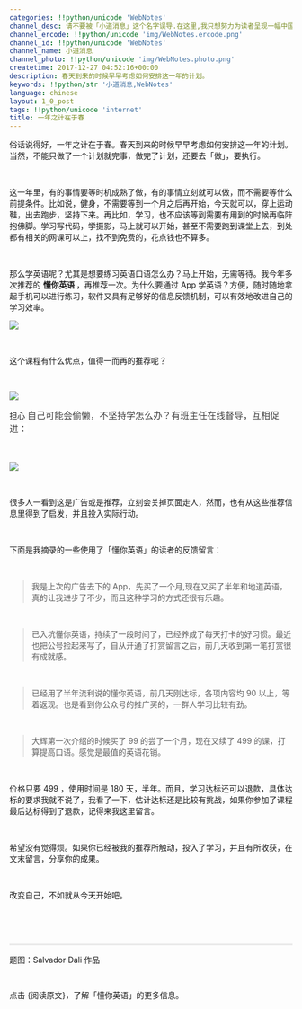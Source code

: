 ```yaml
---
categories: !!python/unicode 'WebNotes'
channel_desc: 请不要被「小道消息」这个名字误导.在这里,我只想努力为读者呈现一幅中国互联网的清明上河图.
channel_ercode: !!python/unicode 'img/WebNotes.ercode.png'
channel_id: !!python/unicode 'WebNotes'
channel_name: 小道消息
channel_photo: !!python/unicode 'img/WebNotes.photo.png'
createtime: 2017-12-27 04:52:16+00:00
description: 春天到来的时候早早考虑如何安排这一年的计划。
keywords: !!python/str '小道消息,WebNotes'
language: chinese
layout: 1_0_post
tags: !!python/unicode 'internet'
title: 一年之计在于春
---
```

<div class="rich_media_content" id="js_content">
<p style="text-align: justify;">
         俗话说得好，一年之计在于春。春天到来的时候早早考虑如何安排这一年的计划。当然，不能只做了一个计划就完事，做完了计划，还要去「做」，要执行。
        </p>
<p>
<br/>
</p>
<p style="text-align: justify;">
         这一年里，有的事情要等时机成熟了做，有的事情立刻就可以做，而不需要等什么前提条件。比如说，健身，不需要等到一个月之后再开始，今天就可以，穿上运动鞋，出去跑步，坚持下来。再比如，学习，也不应该等到需要有用到的时候再临阵抱佛脚。学习写代码，学摄影，马上就可以开始，甚至不需要跑到课堂上去，到处都有相关的网课可以上，找不到免费的，花点钱也不算多。
        </p>
<p>
<br/>
</p>
<p style="text-align: justify;">
         那么学英语呢？尤其是想要练习英语口语怎么办？马上开始，无需等待。我今年多次推荐的
         <strong>
          懂你英语
         </strong>
         ，再推荐一次。为什么要通过 App 学英语？方便，随时随地拿起手机可以进行练习，软件又具有足够好的信息反馈机制，可以有效地改进自己的学习效率。
        </p>
<p>
<img class="" data-copyright="0" data-ratio="1" data-s="300,640" data-src="" data-type="png" data-w="750" src="{{ '/img/ow5rEn8QGlGC23fGESaKvQHv02poOant2HD3DrhsooWcpsdvBBrpFaxo43iaUURiactptMkuVic5kOfux3aW5Mhbw.png' | prepend: site.img | replace: '//','/' }}" style=""/>
</p>
<p>
<br/>
</p>
<p>
         这个课程有什么优点，值得一而再的推荐呢？
        </p>
<p>
<br/>
</p>
<p>
<img class="" data-copyright="0" data-ratio="1.6093333333333333" data-s="300,640" data-src="" data-type="png" data-w="750" src="{{ '/img/ow5rEn8QGlGC23fGESaKvQHv02poOantxF285j1icTcB4pQwDAnTX7mlKZYUCh49OzQeVW1ISK31cpKrARiaUzsg.png' | prepend: site.img | replace: '//','/' }}" style=""/>
</p>
<p>
         担心
         <span style="color: rgb(62, 62, 62);font-size: 16px;background-color: rgb(255, 255, 255);">
          自己可能会偷懒，不坚持学怎么办？有班主任在线督导，互相促进：
         </span>
</p>
<p>
<span style="color: rgb(62, 62, 62);font-size: 16px;background-color: rgb(255, 255, 255);">
<br/>
</span>
</p>
<p>
<img class="" data-copyright="0" data-ratio="1.7777777777777777" data-s="300,640" data-src="" data-type="jpeg" data-w="1080" src="{{ '/img/ow5rEn8QGlGC23fGESaKvQHv02poOantoAOlVtSjKZRy18icjc9gSLesJ1aKS6XL3ZUicSTicVwU7R5hXup5dzq3w.jpeg' | prepend: site.img | replace: '//','/' }}" style=""/>
</p>
<p>
<br/>
</p>
<p>
         很多人一看到这是广告或是推荐，立刻会关掉页面走人，然而，也有从这些推荐信息里得到了启发，并且投入实际行动。
        </p>
<p>
<br/>
</p>
<p>
         下面是我摘录的一些使用了「懂你英语」的读者的反馈留言：
        </p>
<p>
<br/>
</p>
<blockquote>
<p>
          我是上次的广告去下的 App，先买了一个月,现在又买了半年和地道英语，真的让我进步了不少，而且这种学习的方式还很有乐趣。
         </p>
</blockquote>
<p>
<br/>
</p>
<blockquote>
<p>
          已入坑懂你英语，持续了一段时间了，已经养成了每天打卡的好习惯。最近也把公号捡起来写了，自从开通了打赏留言之后，前几天收到第一笔打赏很有成就感。
         </p>
</blockquote>
<p>
<br/>
</p>
<blockquote>
<p>
          已经用了半年流利说的懂你英语，前几天刚达标，各项内容均 90 以上，等着返现。也是看到你公众号的推广买的，一群人学习比较有劲。
         </p>
</blockquote>
<p>
<br/>
</p>
<blockquote>
<p>
          大辉第一次介绍的时候买了 99 的尝了一个月，现在又续了 499 的课，打算提高口语。感觉是最值的英语花销。
         </p>
</blockquote>
<p>
<br/>
</p>
<p style="text-align: justify;">
         价格只要 499 ，使用时间是 180 天，半年。而且，学习达标还可以退款，具体达标的要求我就不说了，我看了一下，估计达标还是比较有挑战，如果你参加了课程最后达标得到了退款，记得来我这里留言。
         <br/>
</p>
<p>
<br/>
</p>
<p style="text-align: justify;">
         希望没有觉得烦。如果你已经被我的推荐所触动，投入了学习，并且有所收获，在文末留言，分享你的成果。
         <br/>
</p>
<p>
<br/>
</p>
<p style="text-align: justify;">
         改变自己，不如就从今天开始吧。
        </p>
<p>
<br/>
</p>
<p style="white-space: normal;">
<br/>
</p>
<hr style="margin-top: 1em;margin-bottom: 1em;white-space: normal;max-width: 100%;font-family: Lato, Helvetica, Arial, freesans, clean, sans-serif;border-right-width: 0px;border-bottom-width: 0px;border-left-width: 0px;border-top-style: solid;border-top-color: rgb(234, 234, 234);height: 1px;color: rgb(51, 51, 51);font-size: 15px;box-sizing: border-box !important;word-wrap: break-word !important;"/>
<p>
         题图：Salvador Dali 作品
        </p>
<p style="white-space: normal;">
<span style="color: rgb(136, 136, 136);font-family: Roboto, arial, sans-serif;font-size: 13px;font-variant-ligatures: normal;orphans: 2;widows: 2;background-color: rgb(34, 34, 34);">
<br/>
</span>
</p>
<p>
         点击 {阅读原文}，了解「懂你英语」的更多信息。
        </p>
</div>